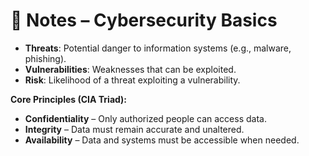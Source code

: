 # 📝 Notes – Cybersecurity Basics

- **Threats**: Potential danger to information systems (e.g., malware, phishing).  
- **Vulnerabilities**: Weaknesses that can be exploited.  
- **Risk**: Likelihood of a threat exploiting a vulnerability.  

**Core Principles (CIA Triad):**  
- **Confidentiality** – Only authorized people can access data.  
- **Integrity** – Data must remain accurate and unaltered.  
- **Availability** – Data and systems must be accessible when needed.
